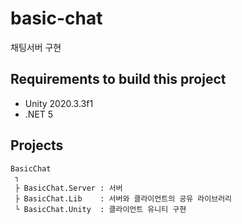 # basic-chat

채팅서버 구현

## Requirements to build this project

- Unity 2020.3.3f1
- .NET 5

## Projects

```planetext
BasicChat
 ┐
 ├ BasicChat.Server : 서버
 ├ BasicChat.Lib    : 서버와 클라이언트의 공유 라이브러리
 └ BasicChat.Unity  : 클라이언트 유니티 구현
```
